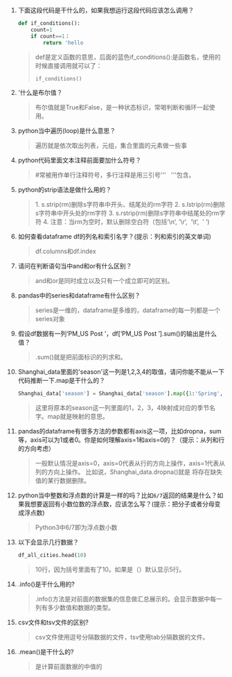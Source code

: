 1. 下面这段代码是干什么的，如果我想运行这段代码应该怎么调用？

   ```python
   def if_conditions():
       count=1
       if count==1：
           return 'hello
   ```
   > def是定义函数的意思，后面的蓝色if_conditions():是函数名，使用的时候直接调用就可以了：
   >
   > ```python
   > if_conditions()
   > ```

2. '什么是布尔值？

   > 布尔值就是True和False，是一种状态标识，常喝判断和循环一起使用。

3. python当中遍历(loop)是什么意思？

   > 遍历就是依次取出列表，元组，集合里面的元素做一些事

4. python代码里面文本注释前面要加什么符号？

   > #常被用作单行注释符号，多行注释是用三引号'''   '''包含。

5. python的strip语法是做什么用的？

   > 1. s.strip(rm)删除s字符串中开头、结尾处的rm字符
   > 2. s.lstrip(rm)删除s字符串中开头处的rm字符 
   > 3. s.rstrip(rm)删除s字符串中结尾处的rm字符 
   > 4. 注意：当rm为空时，默认删除空白符（包括’\n‘, ’\r‘,  ’\t‘,  ’ ‘)

6. 如何查看dataframe df的列名和索引名字？(提示：列和索引的英文单词)

   > df.columns和df.index

7. 请问在判断语句当中and和or有什么区别？

   > and和or是同时成立以及只有一个成立即可的区别。

8. pandas中的series和dataframe有什么区别？

   > series是一维的，dataframe是多维的，dataframe的每一列都是一个series对象

9. 假设df数据有一列‘PM_US Post ’，df[‘PM_US Post ’].sum()的输出是什么值？

   > .sum()就是把前面标识的列求和。

10. Shanghai_data里面的'season'这一列是1,2,3,4的取值，请问你能不能从一下代码推断一下.map是干什么的？

    ```python
    Shanghai_data['season'] = Shanghai_data['season'].map({1:'Spring', 2:'Summer', 3:'Autumn', 4: 'Winter'}
    ```
    > 这里将原本的season这一列里面的1，2，3，4映射成对应的季节名字。map就是映射的意思。

11. pandas的dataframe有很多方法的参数都有axis这一项，比如dropna，sum等，axis可以为1或者0。你是如何理解axis=1和axis=0的？（提示：从列和行的方向考虑）

    > 一般默认情况是axis=0，axis=0代表从行的方向上操作，axis=1代表从列的方向上操作。 比如说，Shanghai_data.dropna()就是 将存在缺失值的某行数据删除。

12. python当中整数和浮点数的计算是一样的吗？比如`6/7`返回的结果是什么？如果我想要返回有小数位数的浮点数，应该怎么写？(提示：把分子或者分母变成浮点数)

    > Python3中6/7即为浮点数小数

13. 以下会显示几行数据？

    ```python
    df_all_cities.head(10)
    ```
    > 10行，因为括号里面有了10。如果是（）默认显示5行。

14. .info()是干什么用的?

    > .info()方法是对前面的数据集的信息做汇总展示的。会显示数据中每一列有多少数值和数据的类型。

15. csv文件和tsv文件的区别?

    > csv文件使用逗号分隔数据的文件，tsv使用tab分隔数据的文件。

16. .mean()是干什么的?

    > 是计算前面数据的中值的